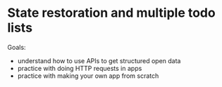 # State restoration and multiple todo lists

Goals:

- understand how to use APIs to get structured open data
- practice with doing HTTP requests in apps
- practice with making your own app from scratch
